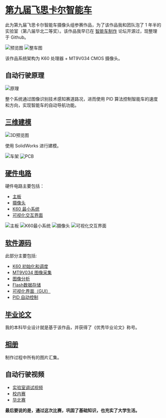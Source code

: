 # [第九届飞思卡尔智能车](https://www.fanhaobai.com)

此为第九届飞思卡尔智能车摄像头组参赛作品，为了该作品我和团队泡了 1 年半的实验室（第八届华北二等奖）。该作品我早已在 [智能车制作](http://www.znczz.com) 论坛开源过，现整理于 Github。

![预览图](https://github.com/fan-haobai/smart-car-freescale/blob/master/三维模型.png)
![整车图](https://github.com/fan-haobai/smart-car-freescale/blob/master/整车.jpeg)

该作品系统架构为 K60 处理器 + MT9V034 CMOS 摄像头。

## 自动行驶原理

![原理](https://github.com/fan-haobai/smart-car-freescale/blob/master/5.Photos/视觉导航原理.jpeg)

整个系统通过图像识别技术感知赛道路况，进而使用 PID 算法控制智能车的速度和方向，实现智能车的自动导航功能。

## [三维建模](https://github.com/fan-haobai/smart-car-freescale/tree/master/1.3D)

![3D预览图](https://github.com/fan-haobai/smart-car-freescale/blob/master/5.Photos/SolidWorks建模.png)

使用 SolidWorks 进行建模。

![车架](https://github.com/fan-haobai/smart-car-freescale/blob/master/1.3D/车架部分.png)
![PCB](https://github.com/fan-haobai/smart-car-freescale/blob/master/1.3D/PCB.png)

## [硬件电路](https://github.com/fan-haobai/smart-car-freescale/blob/master/2.Hardware)

硬件电路主要包括：

* [主板](https://github.com/fan-haobai/smart-car-freescale/blob/master/2.Hardware/主板__V1.0.PDF)
* [摄像头](https://github.com/fan-haobai/smart-car-freescale/blob/master/2.Hardware/摄像头.PDF)
* [K60 最小系统](https://github.com/fan-haobai/smart-car-freescale/blob/master/2.Hardware/K60最小系统.PDF)
* [可视化交互界面](https://github.com/fan-haobai/smart-car-freescale/blob/master/2.Hardware/1.8-TFT-128x160.PDF)

![主板](https://github.com/fan-haobai/smart-car-freescale/blob/master/2.Hardware/主板/3D.png)
![K60最小系统](https://github.com/fan-haobai/smart-car-freescale/blob/master/2.Hardware/K60最小系统/3D.png)
![摄像头](https://github.com/fan-haobai/smart-car-freescale/blob/master/2.Hardware/摄像头/3D.png)
![可视化交互界面](https://github.com/fan-haobai/smart-car-freescale/blob/master/2.Hardware/可视化交互界面/3D.png)

## [软件源码](https://github.com/fan-haobai/smart-car-freescale/blob/master/3.Software)

此部分主要包括:

* [K60 初始化和调度](https://github.com/fan-haobai/smart-car-freescale/blob/master/3.Software/project/Init.c)
* [MT9V034 图像采集](https://github.com/fan-haobai/smart-car-freescale/blob/master/3.Software/project/MT9V034.c)
* [图像分析](https://github.com/fan-haobai/smart-car-freescale/blob/master/3.Software/project/Analyze.c)
* [Flash数据存储](https://github.com/fan-haobai/smart-car-freescale/blob/master/3.Software/project/Flash.c)
* [可视化界面（GUI）](https://github.com/fan-haobai/smart-car-freescale/blob/master/3.Software/project/Gui.c)
* [PID 自动控制](https://github.com/fan-haobai/smart-car-freescale/blob/master/3.Software/project/Control.c)

## [毕业论文](https://github.com/fan-haobai/smart-car-freescale/tree/master/4.Paper)

我的本科毕业设计就是基于该作品，并获得了《优秀毕业论文》称号。

## [相册](https://github.com/fan-haobai/smart-car-freescale/tree/master/5.Photos)

制作过程中所有的图片汇集。

## 自动行驶视频

* [实验室调试视频](https://v.youku.com/v_show/id_XODE0NTg2NzY4.html)
* [校内赛](https://v.youku.com/v_show/id_XOTI0NzM1NDM2.html)
* [华北赛](https://v.youku.com/v_show/id_XODUxOTUyNjk2.html)

**最后要说的是，通过这次比赛，巩固了基础知识，也充实了大学生活。**
